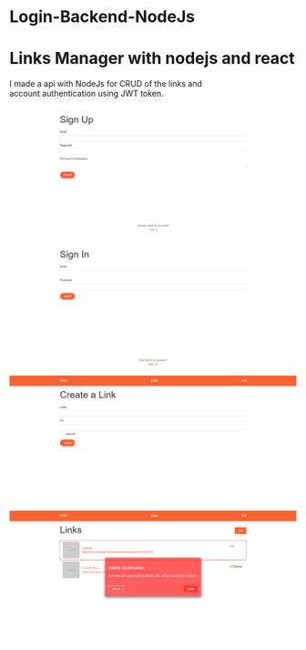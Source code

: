 # Login-Backend-NodeJs

# Links Manager with nodejs and react 

I made a api with NodeJs for CRUD of the links and  
account authentication using JWT token.
<p align="center">
  <img src="./img/cadastroTela.png" alt="Cadastro">
  <img src="./img/LoginTela.png" alt="Login">
  <img src="./img/createLink.png" alt="criando">
  <img src="./img/deleteLink.png" alt="deletando">
  
  
</p>

